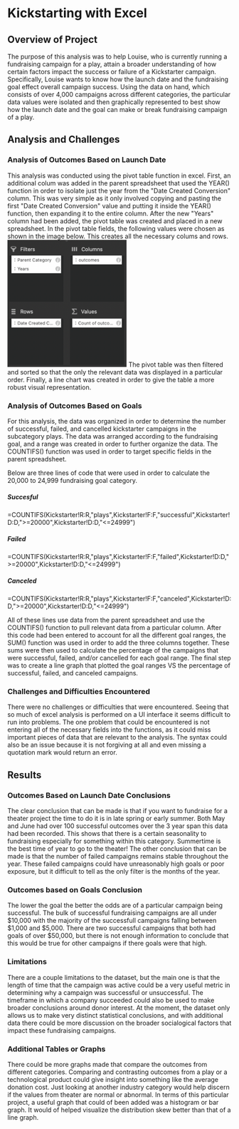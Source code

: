 # Kickstarting with Excel

## Overview of Project
The purpose of this analysis was to help Louise, who is currently running a fundraising campaign for a play, attain a broader understanding of how certain factors impact the success or failure of a Kickstarter campaign.  Specifically, Louise wants to know how the launch date and the fundraising goal effect overall campaign success. Using the data on hand, which consists of over 4,000 campaigns across different categories, the particular data values were isolated and then graphically represented to best show how the launch date and the goal can make or break fundraising campaign of a play.


## Analysis and Challenges

### Analysis of Outcomes Based on Launch Date
This analysis was conducted using the pivot table function in excel.  First, an additional colum was added in the parent spreadsheet that used the YEAR() function in order to isolate just the year from the "Date Created Conversion" column.  This was very simple as it only involved copying and pasting the first "Date Created Conversion" value and putting it inside the YEAR() function, then expanding it to the entire column.  After the new "Years" column had been added, the pivot table was created and placed in a new spreadsheet.  In the pivot table fields, the following values were chosen as shown in the image below.  This creates all the necessary colums and rows.
<img src="https://github.com/ryogy/kickstarter-analysis/blob/main/Screen%20Shot%202021-08-21%20at%2011.37.02%20AM.png" alt="Screen Shot 2021-08-21 at 11.37.02 AM" style="zoom:45%;" />
The pivot table was then filtered and sorted so that the only the relevant data was displayed in a particular order.  Finally, a line chart was created in order to give the table a more robust visual representation. 

### Analysis of Outcomes Based on Goals
For this analysis, the data was organized in order to determine the number of successful, failed, and cancelled kickstarter campaigns in the subcategory plays.  The data was arranged according to the fundraising goal, and a range was created in order to further organize the data.  The COUNTIFS() function was used in order to target specific fields in the parent spreadsheet.

Below are three lines of code that were used in order to calculate the 20,000 to 24,999 fundraising goal category.
##### Succesful 
=COUNTIFS(Kickstarter!R:R,"plays",Kickstarter!F:F,"successful",Kickstarter!D:D,">=20000",Kickstarter!D:D,"<=24999")
##### Failed 
=COUNTIFS(Kickstarter!R:R,"plays",Kickstarter!F:F,"failed",Kickstarter!D:D,">=20000",Kickstarter!D:D,"<=24999")
##### Canceled
=COUNTIFS(Kickstarter!R:R,"plays",Kickstarter!F:F,"canceled",Kickstarter!D:D,">=20000",Kickstarter!D:D,"<=24999")

All of these lines use data from the parent spreadsheet and use the COUNTIFS() function to pull relevant data from a particular column.  After this code had been entered to account for all the different goal ranges,  the SUM() function was used in order to add the three columns together.  These sums were then used to calculate the percentage of the campaigns that were successful, failed, and/or cancelled for each goal range.  The final step was to create a line graph that plotted the goal ranges VS the percentage of successful, failed, and canceled campaigns.


### Challenges and Difficulties Encountered
There were no challenges or difficulties that were encountered.  Seeing that so much of excel analysis is performed on a UI interface it seems difficult to run into problems.  The one problem that could be encountered is not entering all of the necessary fields into the functions, as it could miss important pieces of data that are relevant to the analysis.  The syntax could also be an issue because it is not forgiving at all and even missing a quotation mark would return an error.

## Results

### Outcomes Based on Launch Date Conclusions
The clear conclusion that can be made is that if you want to fundraise for a theater project the time to do it is in late spring or early summer.  Both May and June had over 100 successful outcomes over the 3 year span this data had been recorded.  This shows that there is a certain seasonality to fundraising especially for something within this category.  Summertime is the best time of year to go to the theater!  The other conclusion that can be made is that the number of failed campaigns remains stable throughout the year.  These failed campaigns could have unreasonably high goals or poor exposure, but it difficult to tell as the only filter is the months of the year. 

### Outcomes based on Goals Conclusion
The lower the goal the better the odds are of a particular campaign being successful.  The bulk of successful fundraising campaigns are all under $10,000 with the majority of the successfull campaigns falling between $1,000 and $5,000.  There are two successful campaigns that both had goals of over $50,000, but there is not enough information to conclude that this would be true for other campaigns if there goals were that high.

### Limitations
There are a couple limitations to the dataset, but the main one is that the length of time that the campaign was active could be a very useful metric in determining why a campaign was successful or unsuccessful.  The timeframe in which a company succeeded could also be used to make broader conclusions around donor interest.  At the moment, the dataset only allows us to make very distinct statistical conclusions, and with additional data there could be more discussion on the broader socialogical factors that impact these fundraising campaigns.

### Additional Tables or Graphs
There could be more graphs made that compare the outcomes from different categories.  Comparing and contrasting outcomes from a play or a technological product could give insight into something like the average donation cost.  Just looking at another industry category would help discern if the values from theater are normal or abnormal.  In terms of this particular project, a useful graph that could of been added was a histogram or bar graph.  It would of helped visualize the distribution skew better than that of a line graph.
